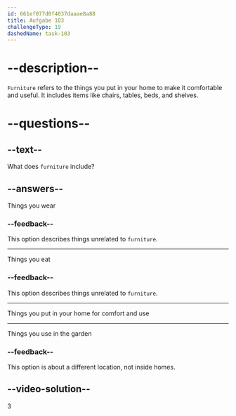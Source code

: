 ```yaml
---
id: 661ef077d0f4037daaae8a88
title: Aufgabe 103
challengeType: 19
dashedName: task-103
---
```


# --description--

`Furniture` refers to the things you put in your home to make it comfortable and useful. It includes items like chairs, tables, beds, and shelves.

# --questions--

## --text--

What does `furniture` include?

## --answers--

Things you wear

### --feedback--

This option describes things unrelated to `furniture`.

---

Things you eat

### --feedback--

This option describes things unrelated to `furniture`.

---

Things you put in your home for comfort and use

---

Things you use in the garden

### --feedback--

This option is about a different location, not inside homes.

## --video-solution--

3
